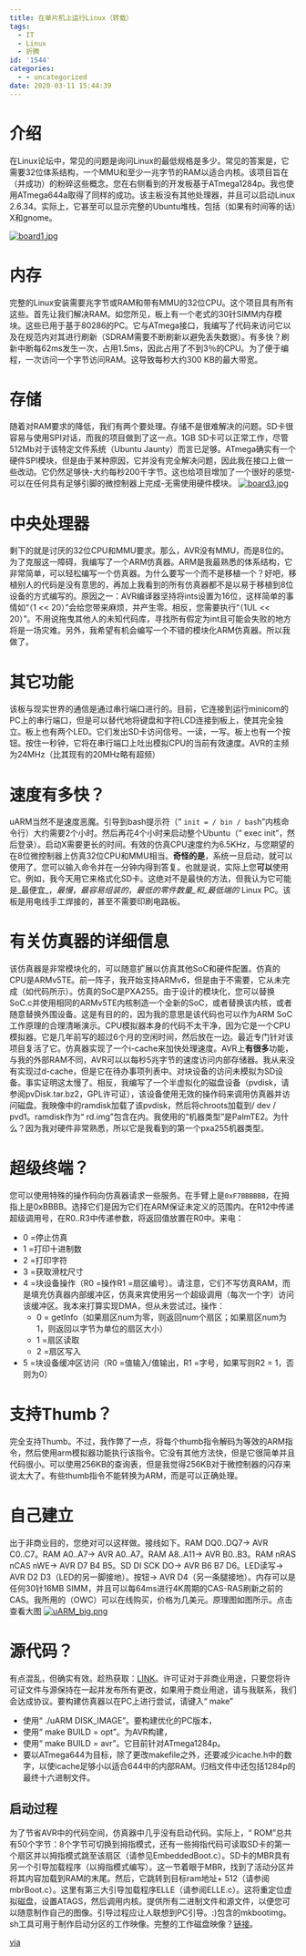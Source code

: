 ```yaml
---
title: 在单片机上运行Linux（转载）
tags:
  - IT
  - Linux
  - 折腾
id: '1544'
categories:
  - - uncategorized
date: 2020-03-11 15:44:39
---
```


# 介绍

在Linux论坛中，常见的问题是询问Linux的最低规格是多少。常见的答案是，它需要32位体系结构，一个MMU和至少一兆字节的RAM以适合内核。该项目旨在（并成功）的粉碎这些概念。您在右侧看到的开发板基于ATmega1284p。我也使用ATmega644a取得了同样的成功。该主板没有其他处理器，并且可以启动Linux 2.6.34。实际上，它甚至可以显示完整的Ubuntu堆栈，包括（如果有时间等的话）X和gnome。
<!-- more -->
[![board1.jpg](https://image.krunk.cn/images/2020/03/11/board1.jpg)](https://image.krunk.cn/images/2020/03/11/board1.jpg)

# **内存**

完整的Linux安装需要兆字节或RAM和带有MMU的32位CPU。这个项目具有所有这些。首先让我们解决RAM。如您所见，板上有一个老式的30针SIMM内存模块。这些已用于基于80286的PC。它与ATmega接口，我编写了代码来访问它以及在规范内对其进行刷新（SDRAM需要不断刷新以避免丢失数据）。有多快？刷新中断每62ms发生一次，占用1.5ms，因此占用了不到3％的CPU。为了便于编程，一次访问一个字节访问RAM。这导致每秒大约300 KB的最大带宽。

# 存储

随着对RAM要求的降低，我们有两个要处理。存储不是很难解决的问题。SD卡很容易与使用SPI对话，而我的项目做到了这一点。1GB SD卡可以正常工作，尽管512Mb对于该特定文件系统（Ubuntu Jaunty）而言已足够。ATmega确实有一个硬件SPI模块，但是由于某种原因，它并没有完全解决问题，因此我在接口上做一些改动。它仍然足够快-大约每秒200千字节。这也给项目增加了一个很好的感觉-可以在任何具有足够引脚的微控制器上完成-无需使用硬件模块。 [![board3.jpg](https://image.krunk.cn/images/2020/03/11/board3.jpg)](https://image.krunk.cn/images/2020/03/11/board3.jpg)

# 中央处理器

剩下的就是讨厌的32位CPU和MMU要求。那么，AVR没有MMU，而是8位的。为了克服这一障碍，我编写了一个ARM仿真器。ARM是我最熟悉的体系结构，它非常简单，可以轻松编写一个仿真器。为什么要写一个而不是移植一个？好吧，移植别人的代码是没有意思的，再加上我看到的所有仿真器都不是以易于移植到8位设备的方式编写的。原因之一：AVR编译器坚持将ints设置为16位，这样简单的事情如“（1 << 20）”会给您带来麻烦，并产生零。相反，您需要执行“（1UL << 20）”。不用说拖曳其他人的未知代码库，寻找所有假定为int且可能会失败的地方将是一场灾难。另外，我希望有机会编写一个不错的模块化ARM仿真器。所以我做了。

# 其它功能

该板与现实世界的通信是通过串行端口进行的。目前，它连接到运行minicom的PC上的串行端口，但是可以替代地将键盘和字符LCD连接到板上，使其完全独立。板上也有两个LED。它们发出SD卡访问信号。一读，一写。板上也有一个按钮。按住一秒钟，它将在串行端口上吐出模拟CPU的当前有效速度。AVR的主频为24MHz（比其现有的20MHz略有超频）

# 速度有多快？

uARM当然不是速度恶魔。引导到bash提示符（“ `init = / bin / bas`h”内核命令行）大约需要2个小时。然后再花4个小时来启动整个Ubuntu（“ exec init”，然后登录）。启动X需要更长的时间。有效的仿真CPU速度约为6.5KHz，与您期望的在8位微控制器上仿真32位CPU和MMU相当。**奇怪的是**，系统一旦启动，就可以使用了。您可以输入命令并在一分钟内得到答复。也就是说，实际上您**可以**使用它。例如，我今天用它来格式化SD卡。这绝对不是最快的方法，但我认为它可能是_最便宜_，_最慢_，_最容易组装的_，_最低的零件数量_和_最低端的_ Linux PC。该板是用电线手工焊接的，甚至不需要印刷电路板。

# 有关仿真器的详细信息

该仿真器是非常模块化的，可以随意扩展以仿真其他SoC和硬件配置。仿真的CPU是ARMv5TE。前一阵子，我开始支持ARMv6，但是由于不需要，它从未完成（如代码所示）。仿真的SoC是PXA255。由于设计的模块化，您可以替换SoC.c并使用相同的ARMv5TE内核制造一个全新的SoC，或者替换该内核，或者随意替换外围设备。这是有目的的，因为我的意思是该代码也可以作为ARM SoC工作原理的合理清晰演示。CPU模拟器本身的代码不太干净，因为它是一个CPU模拟器。它是几年前写的超过6个月的空闲时间，然后放在一边。最近专门针对该项目复活了它。仿真器实现了一个i-cache来加快处理速度。AVR上**有很多**功能，与我的外部RAM不同，AVR可以以每秒5兆字节的速度访问内部存储器。我从来没有实现过d-cache，但是它在待办事项列表中。对块设备的访问未模拟为SD设备。事实证明这太慢了。相反，我编写了一个半虚拟化的磁盘设备（pvdisk，请参阅pvDisk.tar.bz2，GPL许可证），该设备使用无效的操作码来调用仿真器并访问磁盘。我映像中的ramdisk加载了该pvdisk，然后将chroots加载到/ dev / pvd1。ramdisk作为“ rd.img”包含在内。我使用的“机器类型”是PalmTE2。为什么？因为我对硬件非常熟悉，所以它是我看到的第一个pxa255机器类型。

# 超级终端？

您可以使用特殊的操作码向仿真器请求一些服务。在手臂上是`0xF7BBBBBB`，在拇指上是0xBBBB。选择它们是因为它们在ARM保证未定义的范围内。在R12中传递超级调用号，在R0..R3中传递参数，将返回值放置在R0中。来电：

*   0 =停止仿真
*   1 =打印十进制数
*   2 =打印字符
*   3 =获取滑枕尺寸
*   4 =块设备操作（R0 =操作R1 =扇区编号）。请注意，它们不写仿真RAM，而是填充仿真器内部缓冲区，仿真来宾使用另一个超级调用（每次一个字）访问该缓冲区。我本来打算实现DMA，但从未尝试过。操作：
    *   0 = getInfo（如果扇区num为零，则返回num个扇区；如果扇区num为1，则返回以字节为单位的扇区大小）
    *   1 =扇区读取
    *   2 =扇区写入
*   5 =块设备缓冲区访问（R0 =值输入/值输出，R1 =字号，如果写则R2 = 1，否则为0）

# 支持Thumb？

完全支持Thumb。不过，我作弊了一点，将每个thumb指令解码为等效的ARM指令，然后使用arm模拟器功能执行该指令。它没有其他方法快，但是它很简单并且代码很小。可以使用256KB的查询表，但是我觉得256KB对于微控制器的闪存来说太大了。有些thumb指令不能转换为ARM，而是可以正确处理。

# 自己建立

出于非商业目的，您绝对可以这样做。接线如下。RAM DQ0..DQ7-> AVR C0..C7。RAM A0..A7-> AVR A0..A7。RAM A8..A11-> AVR B0..B3。RAM nRAS nCAS nWE-> AVR D7 B4 B5。SD DI SCK DO-> AVR B6 B7 D6。LED读写-> AVR D2 D3（LED的另一脚接地）。按钮-> AVR D4（另一条腿接地）。内存可以是任何30针16MB SIMM，并且可以每64ms进行4K周期的CAS-RAS刷新之前的CAS。我所用的（OWC）可以在线购买，价格为几美元。原理图如图所示。点击查看大图 [![uARM_big.png](https://image.krunk.cn/images/2020/03/11/uARM_big.png)](https://image.krunk.cn/images/2020/03/11/uARM_big.png)  

# 源代码？

有点混乱，但确实有效。趁热获取：[LINK](http://dmitry.gr/images/uARM.zip)。许可证对于非商业用途，只要您将许可证文件与源保持在一起并发布所有更改，如果用于商业用途，请与我联系，我们会达成协议。要构建仿真器以在PC上进行尝试，请键入“ make”

*   使用“ ./uARM DISK\_IMAGE”。要构建优化的PC版本，
*   使用“ make BUILD = opt”。为AVR构建，
*   使用“ make BUILD = avr”。它目前针对ATmega1284p。
*   要以ATmega644为目标，除了更改makefile之外，还要减少icache.h中的数字，以使icache足够小以适合644中的内部RAM。归档文件中还包括1284p的最终十六进制文件。

## 启动过程

为了节省AVR中的代码空间，仿真器中几乎没有启动代码。实际上，“ ROM”总共有50个字节：8个字节可切换到拇指模式，还有一些拇指代码可读取SD卡的第一个扇区并以拇指模式跳至该扇区（请参见EmbeddedBoot.c）。SD卡的MBR具有另一个引导加载程序（以拇指模式编写）。这一节着眼于MBR，找到了活动分区并将其内容加载到RAM的末尾。然后，它跳转到目标ram地址+ 512（请参阅mbrBoot.c）。这里有第三大引导加载程序ELLE（请参阅ELLE.c）。这将重定位虚拟磁盘，设置ATAGS，然后调用内核。提供所有二进制文件和源文件，以便您可以随意制作自己的图像。引导过程应让人联想到PC引导。:)包含的mkbootimg。sh工具可用于制作启动分区的工作映像。完整的工作磁盘映像？[链接](https://mega.nz/#!0wQSSSbT!VHOZ3XhWDeyxMb8yvuCBw-GfJkpYNnnjIgl9SKWLi6Q)。  

[via](http://dmitry.gr/?r=05.Projects&proj=07.%20Linux%20on%208bit)